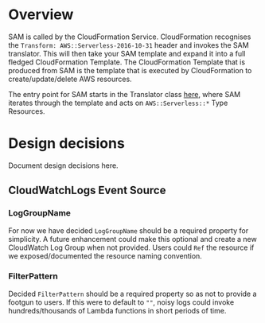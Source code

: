 # Overview

SAM is called by the CloudFormation Service. CloudFormation recognises the `Transform: AWS::Serverless-2016-10-31` header and invokes the SAM translator. This will then take your SAM template and expand it
into a full fledged CloudFormation Template. The CloudFormation Template that is produced from SAM is the template that is executed by CloudFormation to create/update/delete AWS resources.

The entry point for SAM starts in the Translator class [here](https://github.com/awslabs/serverless-application-model/blob/develop/samtranslator/translator/translator.py#L29), where SAM iterates through the
template and acts on `AWS::Serverless::*` Type Resources.

# Design decisions

Document design decisions here.

## CloudWatchLogs Event Source

### LogGroupName

For now we have decided `LogGroupName` should be a required property for simplicity. A future enhancement could make this optional and create a new CloudWatch Log Group when not provided. Users could `Ref` the resource if we exposed/documented the resource naming convention.

### FilterPattern

Decided `FilterPattern` should be a required property so as not to provide a footgun to users. If this were to default to `""`, noisy logs could invoke hundreds/thousands of Lambda functions in short periods of time.